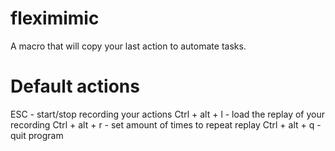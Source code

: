 # fleximimic
A macro that will copy your last action to automate tasks.

# Default actions
ESC            - start/stop recording your actions
Ctrl + alt + l - load the replay of your recording
Ctrl + alt + r - set amount of times to repeat replay
Ctrl + alt + q - quit program
